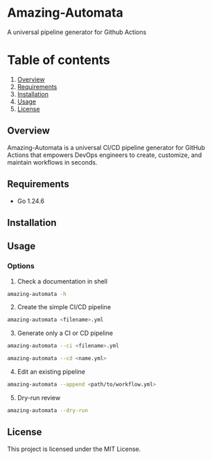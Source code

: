 # Amazing-Automata
A universal pipeline generator for Github Actions

# Table of contents
1. [Overview](#overview)
2. [Requirements](#requirements)
3. [Installation](#installation)
4. [Usage](#usage)
5. [License](#license)

## Overview
Amazing-Automata is a universal CI/CD pipeline generator for GitHub Actions that empowers DevOps engineers to create, customize, and maintain workflows in seconds.

## Requirements
 - Go 1.24.6

## Installation

## Usage
### Options
1. Check a documentation in shell
```bash
amazing-automata -h
```
2. Create the simple CI/CD pipeline
```bash
amazing-automata <filename>.yml
```
3. Generate only a CI or CD pipeline
```bash
amazing-automata --ci <filename>.yml
```
```bash
amazing-automata --cd <name.yml> 
```
4. Edit an existing pipeline
```bash
amazing-automata --append <path/to/workflow.yml>
```
5. Dry-run review
```bash
amazing-automata --dry-run 
```
## License
This project is licensed under the MIT License. 